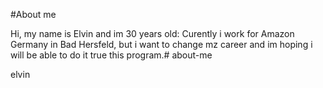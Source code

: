 #About me

Hi, my name is Elvin and im 30 years old:
Curently i work for Amazon Germany in Bad Hersfeld, but i want to change mz career and im hoping i will be able to do it true this program.# about-me


elvin
